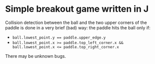 # Simple breakout game written in J

Collision detection between the ball and the two upper corners of the paddle
is done in a very brief (bad) way: the paddle hits the ball only if:

- `ball.lowest_point.y == paddle.upper_edge.y`
- `ball.lowest_point.x >= paddle.top_left_corner.x && ball.lowest_point.x <= paddle.top_right_corner.x`

There may be unknown bugs.
